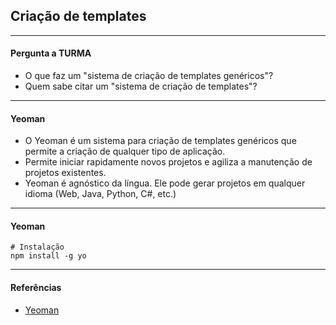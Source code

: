 ## Criação de templates

---

#### Pergunta a TURMA

- O que faz um "sistema de criação de templates genéricos"?
- Quem sabe citar um "sistema de criação de templates"?

---

#### Yeoman

- O Yeoman é um sistema para criação de templates genéricos que permite a criação de qualquer tipo de aplicação.
- Permite iniciar rapidamente novos projetos e agiliza a manutenção de projetos existentes.
- Yeoman é agnóstico da língua. Ele pode gerar projetos em qualquer idioma (Web, Java, Python, C#, etc.)

---

#### Yeoman

```
# Instalação
npm install -g yo
```

---

#### Referências

- [Yeoman](https://yeoman.io/)
